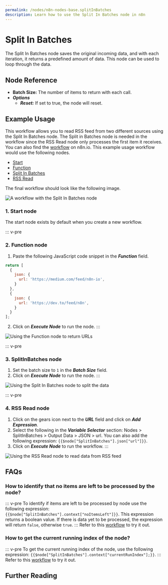 ```yaml
---
permalink: /nodes/n8n-nodes-base.splitInBatches
description: Learn how to use the Split In Batches node in n8n
---
```


# Split In Batches

The Split In Batches node saves the original incoming data, and with each iteration, it returns a predefined amount of data. This node can be used to loop through the data.

## Node Reference

- **Batch Size:** The number of items to return with each call.
- ***Options***
    - ***Reset:*** If set to true, the node will reset.

## Example Usage

This workflow allows you to read RSS feed from two different sources using the Split In Batches node. The Split in Batches node is needed in the workflow since the RSS Read node only processes the first item it receives. You can also find the [workflow](https://n8n.io/workflows/687) on n8n.io. This example usage workflow would use the following nodes.
- [Start](../../core-nodes/Start/README.md)
- [Function](../../core-nodes/Function/README.md)
- [Split In Batches]()
- [RSS Read](../../core-nodes/RSSRead/README.md)

The final workflow should look like the following image.

![A workflow with the Split In Batches node](./workflow.png)

### 1. Start node

The start node exists by default when you create a new workflow.

::: v-pre
### 2. Function node

1. Paste the following JavaScript code snippet in the ***Function*** field.

```js
return [
  {
    json: {
      url: 'https://medium.com/feed/n8n-io',
    }
  },
  {
    json: {
      url: 'https://dev.to/feed/n8n',
    }
  }
];
```
2. Click on ***Execute Node*** to run the node.
:::

![Using the Function node to return URLs](./Function_node.png)

::: v-pre
### 3. SplitInBatches node

1. Set the batch size to `1` in the ***Batch Size*** field.
2. Click on ***Execute Node*** to run the node.
:::

![Using the Split In Batches node to split the data](./SplitInBatches_node.png)

::: v-pre
### 4. RSS Read node

1. Click on the gears icon next to the ***URL*** field and click on ***Add Expression***.
2. Select the following in the ***Variable Selector*** section: Nodes > SplitInBatches > Output Data > JSON > url. You can also add the following expression: `{{$node["SplitInBatches"].json["url"]}}`.
3. Click on ***Execute Node*** to run the workflow.
:::

![Using the RSS Read node to read data from RSS feed](./RSSFeedRead_node.png)

## FAQs

### How to identify that no items are left to be processed by the node?
::: v-pre
To identify if items are left to be processed by node use the following expression: `{{$node["SplitInBatches"].context["noItemsLeft"]}}`. This expression returns a boolean value. If there is data yet to be processed, the expression will return `false`, otherwise `true`.
:::
Refer to this [workflow](https://n8n.io/workflows/995) to try it out.

### How to get the current running index of the node?
::: v-pre
To get the current running index of the node, use the following expression: `{{$node["SplitInBatches"].context["currentRunIndex"];}}`.
:::
Refer to this [workflow](https://n8n.io/workflows/996) to try it out.

## Further Reading

<FurtherReadingBlog />
